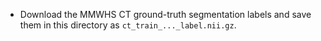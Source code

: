 * Download the MMWHS CT ground-truth segmentation labels and save them in this directory as `ct_train_..._label.nii.gz`.


